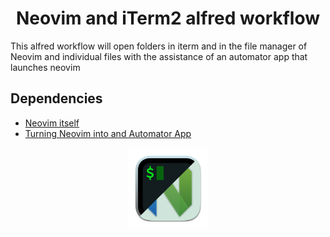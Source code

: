 <h1 align="center"><b>Neovim and iTerm2 alfred workflow</b></h1>

<div class="text">
    This alfred workflow will open folders in iterm and in the file manager of Neovim and individual files with the assistance of an automator app that launches neovim
</div>


## Dependencies

- [Neovim itself](https://github.com/neovim/neovim)
- [Turning Neovim into and Automator App](https://blog.schembri.me/post/neovim-everywhere-on-macos/)

<p align="center">
<img height="130" src="https://github.com/Kenmac589/alfred-iTerm-Neovim/blob/master/icon.png?raw=true">
</p>


